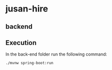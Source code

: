 # jusan-hire

## backend 

## Execution

In the back-end folder run the following command:

```bash
./mvnw spring-boot:run
```
